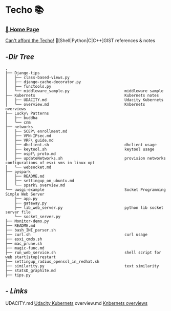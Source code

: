 # Techo 📚

### [ 📌 Home Page](https://www.jianshu.com/u/2156001a3715)

[Can't afford the Techo!](https://www.1101.com/store/techo/en/) 🎨\[Shell\|Python\|C\|C++\]GIST references & notes

## -_**Dir Tree**_

```text
.
├── Django-tips
│   ├── class-based-views.py
│   ├── django-cache-decorator.py
│   ├── functools.py
│   └── middleware_sample.py                        middleware sample
├── Kubernets                                       Kubernets notes
│   ├── UDACITY.md                                  Udacity Kubernets
│   └── overview.md                                 Knbernets overviews
├── Lucky\ Patterns
│   ├── buddha
│   └── cnm
├── networks
│   ├── SCEP\ enrollment.md
│   ├── VPN-IPsec.md
│   ├── VRF\ guide.md
│   ├── dhclient.sh                                 dhclient usage
│   ├── keytool.sh                                  keytool usage
│   ├── ospf\ proto.md
│   ├── updateNetworks.sh                           provision networks configurations of esxi vms in linux opt
│   └── websocket.md
├── pyspark
│   ├── README.md
│   ├── settingup_on_ubuntu.md
│   └── spark\ overview.md
└── uwsgi-example                                   Socket Programming Simple Web Server
    ├── app.py
    ├── gateway.py
    ├── lib_web_server.py                           python lib socket server file
    └── socket_server.py
├── Monitor-demo.py                                 
├── README.md
├── bash_INI_parser.sh
├── curl.sh                                         curl usage
├── esxi_cmds.sh
├── mac_prune.sh
├── magic-func.md
├── run_web_service.sh                              shell script for web start|stop|restart 
├── settingup_radius_openssl_in_redhat.sh
├── similarity.py                                   text similarity
├── statsD_graphite.md
├── tips.py
```

## - _**Links**_

UDACITY.md [Udacity Kubernets](https://github.com/LiamBao/Techo/blob/master/Kubernets/UDACITY.md) overview.md [Knbernets overviews](https://github.com/LiamBao/Techo/blob/master/Kubernets/overview.md)

